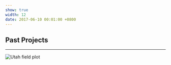 ```yaml
---
show: true
width: 12
date: 2017-06-10 00:01:00 +0800
---
```

<h2>Past Projects</h2>
<hr />
<div>
<img data-src="{{ 'assets/images/photos/IMG_7600_stitch.jpg' | relative_url }}" class="lazy w-100 rounded"   data-toggle="tooltip" data-placement="top" title="Utah field plot">
 <!--  <div class="card-body">
    <p class="card-text">
      Banner text
    </p> 
  </div> -->
</div>
